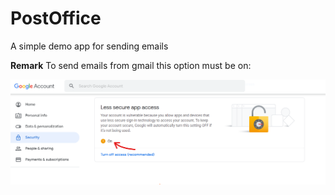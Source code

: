 # PostOffice

A simple demo app for sending emails

**Remark** To send emails from gmail this option must be on:

![alt text](/docs/LessSecureAppAccess.png)
